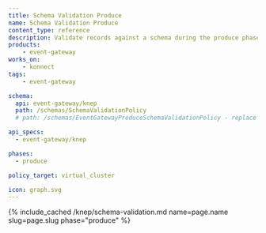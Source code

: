 ```yaml
---
title: Schema Validation Produce
name: Schema Validation Produce
content_type: reference
description: Validate records against a schema during the produce phase
products:
    - event-gateway
works_on:
    - konnect
tags:
    - event-gateway

schema:
  api: event-gateway/knep
  path: /schemas/SchemaValidationPolicy
  # path: /schemas/EventGatewayProduceSchemaValidationPolicy - replace with this path

api_specs:
  - event-gateway/knep

phases:
  - produce

policy_target: virtual_cluster

icon: graph.svg
---
```


{% include_cached /knep/schema-validation.md name=page.name slug=page.slug phase="produce" %}

